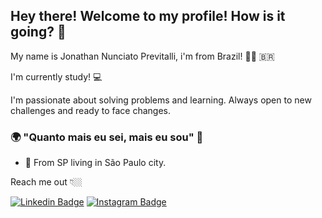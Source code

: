 ## Hey there! Welcome to my profile! How is it going? 👋

My name is Jonathan Nunciato Previtalli, i'm from Brazil! 👱🏼 🇧🇷

I'm currently study! 💻

I'm passionate about solving problems and learning. Always open to new challenges and ready to face changes.

### 🌍 "Quanto mais eu sei, mais eu sou" 🧠

- 📍 From SP living in São Paulo city.

Reach me out 👇🏼

[![Linkedin Badge](https://img.shields.io/badge/-LinkedIn-blue?style=flat-square&logo=Linkedin&logoColor=white&link=https://www.linkedin.com/in/jonathan-nunciato-previtalli-93907184/)](https://www.linkedin.com/in/jonathan-nunciato-previtalli-93907184/) [![Instagram Badge](https://img.shields.io/badge/-Instagram-red?style=flat-square&logo=Instagram&logoColor=white&link=https://www.instagram.com/papodedev/)](https://www.instagram.com/jonathan_previtalli/) 
